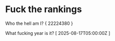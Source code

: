 # Fuck the rankings

Who the hell am I?
{ 22224380 }

What fucking year is it?
[ 2025-08-17T05:00:00Z ]
